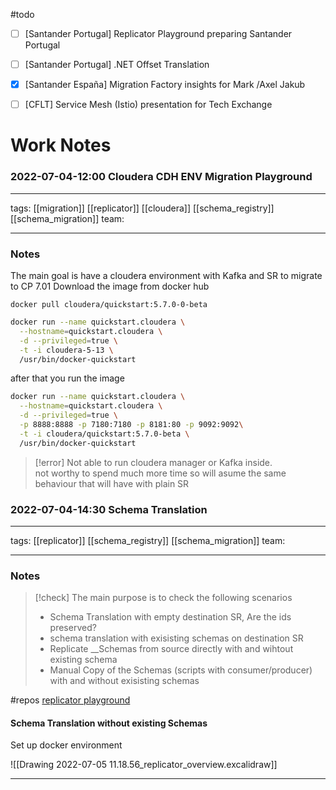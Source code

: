 #todo 
- [ ] [Santander Portugal] Replicator Playground preparing Santander Portugal
- [ ] [Santander Portugal] .NET Offset Translation
- [x] [Santander España] Migration Factory insights for Mark /Axel Jakub
- [ ] [CFLT] Service Mesh (Istio) presentation for Tech Exchange


# Work Notes


### 2022-07-04-12:00 Cloudera CDH ENV Migration Playground

---

tags:
[[migration]] [[replicator]] [[cloudera]] [[schema_registry]] [[schema_migration]]
team:

---

### Notes

The main goal is have a cloudera environment with Kafka and SR to migrate to CP 7.01
Download the image from docker hub

~~~
docker pull cloudera/quickstart:5.7.0-0-beta
~~~

```bash
docker run --name quickstart.cloudera \
  --hostname=quickstart.cloudera \
  -d --privileged=true \
  -t -i cloudera-5-13 \
  /usr/bin/docker-quickstart
```

after that you run the image

~~~sh
docker run --name quickstart.cloudera \
  --hostname=quickstart.cloudera \
  -d --privileged=true \
  -p 8888:8888 -p 7180:7180 -p 8181:80 -p 9092:9092\
  -t -i cloudera/quickstart:5.7.0-beta \
  /usr/bin/docker-quickstart

~~~

> [!error]
> Not able to run cloudera manager or Kafka inside.  
> not worthy to spend much more time so will asume the same behaviour that will have with plain SR



### 2022-07-04-14:30 Schema Translation

---

tags:
[[replicator]] [[schema_registry]] [[schema_migration]]
team:

---
### Notes

> [!check]
> The main purpose is to check the following scenarios
> - Schema Translation with empty destination SR, Are the ids preserved?
> - schema translation with exisisting schemas on destination SR
> - Replicate __Schemas from source directly with and wihtout existing schema
> - Manual Copy of the Schemas (scripts with consumer/producer) with and without exisisting schemas

#repos [replicator playground](https://github.com/ogomezso/replicator-playground.git)

#### Schema Translation without existing Schemas

Set up docker environment

![[Drawing 2022-07-05 11.18.56_replicator_overview.excalidraw]]


---
